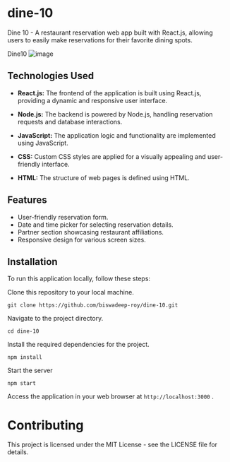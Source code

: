 # dine-10
Dine 10 - A restaurant reservation web app built with React.js, allowing users to easily make reservations for their favorite dining spots.

Dine10
![image](https://github.com/biswadeep-roy/dine-10/assets/74821633/ea286f8a-6cfa-4992-bec3-0b3714fb5b64)


## Technologies Used

- **React.js:** The frontend of the application is built using React.js, providing a dynamic and responsive user interface.

- **Node.js:** The backend is powered by Node.js, handling reservation requests and database interactions.

- **JavaScript:** The application logic and functionality are implemented using JavaScript.

- **CSS:** Custom CSS styles are applied for a visually appealing and user-friendly interface.

- **HTML:** The structure of web pages is defined using HTML.

## Features

- User-friendly reservation form.
- Date and time picker for selecting reservation details.
- Partner section showcasing restaurant affiliations.
- Responsive design for various screen sizes.

  
## Installation

To run this application locally, follow these steps:

Clone this repository to your local machine.

`git clone https://github.com/biswadeep-roy/dine-10.git`

Navigate to the project directory.

`cd dine-10`

Install the required dependencies for the project.

`npm install`

Start the server

`npm start`


Access the application in your web browser at `http://localhost:3000` .


# Contributing

This project is licensed under the MIT License - see the LICENSE file for details.
